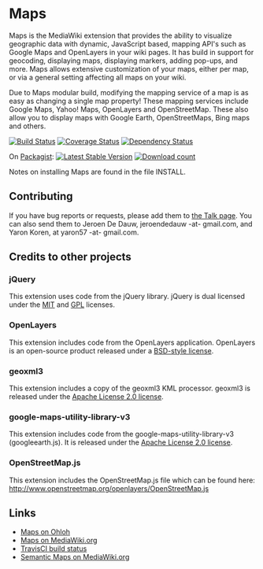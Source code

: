 # Maps

Maps is the MediaWiki extension that provides the ability to visualize geographic data
with dynamic, JavaScript based, mapping API's such as Google Maps and OpenLayers in your
wiki pages. It has build in support for geocoding, displaying maps, displaying markers,
adding pop-ups, and more. Maps allows extensive customization of your maps, either per
map, or via a general setting affecting all maps on your wiki.

Due to Maps modular build, modifying the mapping service of a map is as easy as changing
a single map property! These mapping services include Google Maps, Yahoo! Maps, OpenLayers
and OpenStreetMap. These also allow you to display maps with Google Earth, OpenStreetMaps,
Bing maps and others.

[![Build Status](https://secure.travis-ci.org/wikimedia/mediawiki-extensions-Maps.png?branch=master)](http://travis-ci.org/wikimedia/mediawiki-extensions-Maps)
[![Coverage Status](https://coveralls.io/repos/wikimedia/mediawiki-extensions-Maps/badge.png?branch=master)](https://coveralls.io/r/wikimedia/mediawiki-extensions-Maps?branch=master)
[![Dependency Status](https://www.versioneye.com/php/mediawiki:maps/dev-master/badge.png)](https://www.versioneye.com/php/mediawiki:maps/dev-master)

On [Packagist](https://packagist.org/packages/mediawiki/maps):
[![Latest Stable Version](https://poser.pugx.org/mediawiki/maps/version.png)](https://packagist.org/packages/mediawiki/maps)
[![Download count](https://poser.pugx.org/mediawiki/maps/d/total.png)](https://packagist.org/packages/mediawiki/maps)

Notes on installing Maps are found in the file INSTALL.

## Contributing

If you have bug reports or requests, please add them to
[the Talk page](https://www.mediawiki.org/wiki/Extension_talk:Maps).
You can also send them to Jeroen De Dauw, jeroendedauw -at- gmail.com,
and Yaron Koren, at yaron57 -at- gmail.com.


## Credits to other projects

### jQuery

This extension uses code from the jQuery library.
jQuery is dual licensed under the
[MIT](http://www.opensource.org/licenses/mit-license.php)
and
[GPL](http://www.opensource.org/licenses/gpl-license.php)
licenses.

### OpenLayers

This extension includes code from the OpenLayers application.
OpenLayers is an open-source product released under a
[BSD-style license](http://svn.openlayers.org/trunk/openlayers/license.txt).

### geoxml3

This extension includes a copy of the geoxml3 KML processor.
geoxml3 is released under the
[Apache License 2.0 license](http://www.apache.org/licenses/LICENSE-2.0).

### google-maps-utility-library-v3

This extension includes code from the google-maps-utility-library-v3 (googleearth.js).
It is released under the
[Apache License 2.0 license](http://www.apache.org/licenses/LICENSE-2.0).

### OpenStreetMap.js

This extension includes the OpenStreetMap.js file which can be found here:
http://www.openstreetmap.org/openlayers/OpenStreetMap.js

## Links

* [Maps on Ohloh](https://www.ohloh.net/p/maps)
* [Maps on MediaWiki.org](https://www.mediawiki.org/wiki/Extension:Maps)
* [TravisCI build status](https://travis-ci.org/wikimedia/mediawiki-extensions-Maps)
* [Semantic Maps on MediaWiki.org](https://www.mediawiki.org/wiki/Extension:Semantic_Maps)